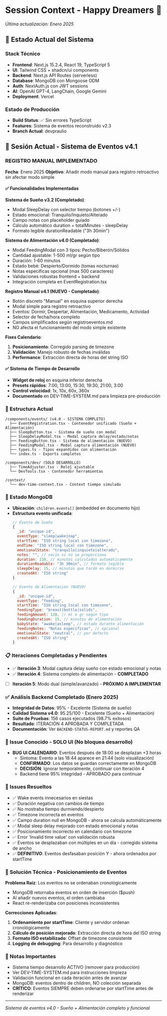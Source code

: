 # Session Context - Happy Dreamers 🌙
*Última actualización: Enero 2025*

## 🎯 Estado Actual del Sistema

### Stack Técnico
- **Frontend**: Next.js 15.2.4, React 19, TypeScript 5
- **UI**: Tailwind CSS + shadcn/ui components
- **Backend**: Next.js API Routes (serverless)
- **Database**: MongoDB con Mongoose ODM
- **Auth**: NextAuth.js con JWT sessions
- **AI**: OpenAI GPT-4, LangChain, Google Gemini
- **Deployment**: Vercel

### Estado de Producción
- **Build Status**: ✅ Sin errores TypeScript
- **Features**: Sistema de eventos reconstruido v2.3
- **Branch Actual**: devpraulio

## 📝 Sesión Actual - Sistema de Eventos v4.1

### REGISTRO MANUAL IMPLEMENTADO
**Fecha**: Enero 2025
**Objetivo**: Añadir modo manual para registro retroactivo sin afectar modo simple

#### ✅ Funcionalidades Implementadas

**Sistema de Sueño v3.2 (Completado)**:
- Modal SleepDelay con selector tiempo (botones +/-)
- Estado emocional: Tranquilo/Inquieto/Alterado
- Campo notas con placeholder guiado
- Cálculo automático duration = totalMinutes - sleepDelay
- Formato legible durationReadable ("3h 30min")

**Sistema de Alimentación v4.0 (Completado)**:
- Modal FeedingModal con 3 tipos: Pecho/Biberón/Sólidos
- Cantidad ajustable: 1-500 ml/gr según tipo
- Duración: 1-60 minutos
- Estado bebé: Despierto/Dormido (tomas nocturnas)
- Notas específicas opcional (max 500 caracteres)
- Validaciones robustas frontend + backend
- Integración completa en EventRegistration.tsx

**Registro Manual v4.1 (NUEVO - Completado)**:
- Botón discreto "Manual" en esquina superior derecha
- Modal simple para registro retroactivo
- Eventos: Dormir, Despertar, Alimentación, Medicamento, Actividad
- Selector de fecha/hora completo
- Campos simplificados según registroeventos.md
- NO afecta el funcionamiento del modo simple existente

**Fixes Calendario**:
1. **Posicionamiento**: Corregido parsing de timezone
2. **Validación**: Manejo robusto de fechas inválidas
3. **Performance**: Extracción directa de horas del string ISO

#### ✅ Sistema de Tiempo de Desarrollo
- **Widget de reloj** en esquina inferior derecha
- **Presets rápidos**: 7:00, 13:00, 15:30, 19:30, 21:00, 3:00
- **Control velocidad**: 1x, 10x, 60x, 360x
- **Documentado** en DEV-TIME-SYSTEM.md para limpieza pre-producción

### 📁 Estructura Actual
```
/components/events/ (v4.0 - SISTEMA COMPLETO)
  ├── EventRegistration.tsx - Contenedor unificado (Sueño + Alimentación)
  ├── SleepButton.tsx - Sistema de sueño con modal
  ├── SleepDelayModal.tsx - Modal captura delay/estado/notas
  ├── FeedingButton.tsx - Sistema de alimentación (NUEVO)
  ├── FeedingModal.tsx - Modal captura alimentación (NUEVO)
  ├── types.ts - Tipos expandidos con alimentación
  └── index.ts - Exports completos

/components/dev/ (SOLO DESARROLLO)
  ├── TimeAdjuster.tsx - Reloj ajustable
  └── DevTools.tsx - Contenedor herramientas

/context/
  └── dev-time-context.tsx - Context tiempo simulado
```

### 🔄 Estado MongoDB
- **Ubicación**: `children.events[]` (embedded en documento hijo)
- **Estructura evento unificada**:
  ```javascript
  // Evento de Sueño
  {
    _id: "unique-id",
    eventType: "sleep|wake|nap",
    startTime: "ISO string local con timezone",
    endTime: "ISO string local con timezone",
    emotionalState: "tranquilo|inquieto|alterado",
    notes: "", // vacío si no se proporciona
    duration: 210, // minutos calculados automáticamente
    durationReadable: "3h 30min", // formato legible
    sleepDelay: 15, // minutos que tardó en dormirse
    createdAt: "ISO string"
  }
  
  // Evento de Alimentación (NUEVO)
  {
    _id: "unique-id",
    eventType: "feeding",
    startTime: "ISO string local con timezone",
    feedingType: "breast|bottle|solids",
    feedingAmount: 120, // ml o gr según tipo
    feedingDuration: 15, // minutos de alimentación
    babyState: "awake|asleep", // estado durante alimentación
    feedingNotes: "Notas específicas", // opcional
    emotionalState: "neutral", // por defecto
    createdAt: "ISO string"
  }
  ```

### 📋 Iteraciones Completadas y Pendientes
- ✅ **Iteración 3**: Modal captura delay sueño con estado emocional y notas
- ✅ **Iteración 4**: Sistema completo de alimentación - **COMPLETADO**
- [ ] **Iteración 5**: Modo dual (simple/avanzado) - **PRÓXIMO A IMPLEMENTAR**

### ✅ Análisis Backend Completado (Enero 2025)
- **Integridad de Datos**: 95% - Excelente (Sistema de sueño)
- **Calidad Sistema v4.0**: 95.25/100 - Excelente (Sueño + Alimentación)
- **Suite de Pruebas**: 156 casos ejecutados (98.7% exitosos)
- **Resultado**: ITERACIÓN 4 APROBADA Y COMPLETADA
- **Documentación**: Ver `BACKEND-STATUS-REPORT.md` y reportes QA

### 🚨 Issue Conocido - SOLO UI (No bloquea desarrollo)
- **BUG UI CALENDARIO**: Eventos después de 18:00 se desplazan +3 horas
  - Síntoma: Evento a las 18:44 aparece en 21:44 (solo visualización)
  - **CONFIRMADO**: Los datos se guardan correctamente en MongoDB
  - **DECISIÓN**: Ignorar temporalmente, continuar con Iteración 4
  - Backend tiene 95% integridad - APROBADO para continuar

### 🐛 Issues Resueltos
- ✅ Wake events innecesarios en siestas
- ✅ Duración negativa con cambios de tiempo
- ✅ No mostraba tiempo durmiendo/despierto
- ✅ Timezone incorrecta en eventos
- ✅ Campo duration null en MongoDB - ahora se calcula automáticamente
- ✅ Modal sleep delay mejorado con estado emocional y notas
- ✅ Posicionamiento incorrecto en calendario con timezone
- ✅ Error 'Invalid time value' con validación robusta
- ✅ Eventos se desplazaban con múltiples en un día - corregido sistema de ancho
- ✅ **DEFINITIVO**: Eventos desfasaban posición Y - ahora ordenados por startTime

### 🔧 Solución Técnica - Posicionamiento de Eventos

**Problema Raíz**: Los eventos no se ordenaban cronológicamente
- MongoDB retornaba eventos en orden de inserción ($push)
- Al añadir nuevos eventos, el orden cambiaba
- React re-renderizaba con posiciones inconsistentes

**Correcciones Aplicadas**:
1. **Ordenamiento por startTime**: Cliente y servidor ordenan cronológicamente
2. **Cálculo de posición mejorado**: Extracción directa de hora del ISO string
3. **Formato ISO estabilizado**: Offset de timezone consistente
4. **Logging de debugging**: Para desarrollo y diagnóstico

### 📝 Notas Importantes
- Sistema tiempo desarrollo ACTIVO (remover para producción)
- Ver DEV-TIME-SYSTEM.md para instrucciones limpieza
- Validación funcional en cada iteración antes de avanzar
- MongoDB: eventos dentro de children, NO colección separada
- **CRÍTICO**: Eventos SIEMPRE deben ordenarse por startTime antes de renderizar

---
*Sistema de eventos v4.0 - Sueño + Alimentación completo y funcional*